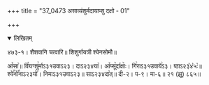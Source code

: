 +++
title = "37_0473 असाव्यंशुर्मदायाप्सु दक्षो - 01"

+++
<details open><summary>लिखितम्</summary>

४७३-१। शैशवानि चत्वारि॥ शिशुर्गायत्री श्येनसोमौ॥

आ꣤सा꣥॥ वि꣡यꣳशु꣢र्माऽ३१उवाऽ२३। दाऽ२३४या꣥। आ꣤प्सू꣥दा꣤क्षाः꣥। गि꣢राऽ३१उवाये꣢ऽ३। ष्ठाऽ२३꣡४꣡५ः꣡॥ श्ये꣢꣯नो꣡꣯नाऽ२३यो꣢। निमाऽ३१उवाऽ२३॥ साऽ२३४दा꣥त्॥ दी-२। प-९। मा-६॥ २१ (झू) ८६५॥
</details>